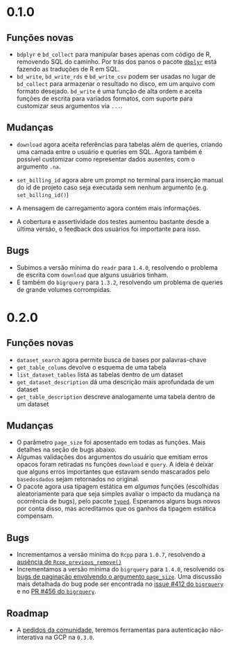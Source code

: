 # 0.1.0

## Funções novas

* `bdplyr` e `bd_collect` para manipular bases apenas com código de R, removendo SQL do caminho. Por trás dos panos o pacote [`dbplyr`](https://dbplyr.tidyverse.org/) está fazendo as traduções de R em SQL.
* `bd_write`, `bd_write_rds` e `bd_write_csv` podem ser usadas no lugar de `bd_collect` para armazenar o resultado no disco, em um arquivo com formato desejado. `bd_write` é uma função de alta ordem e aceita funções de escrita para variados formatos, com suporte para customizar seus argumentos via `...`.

## Mudanças

* `download` agora aceita referências para tabelas além de queries, criando uma camada entre o usuário e queries em SQL. Agora também é possível customizar como representar dados ausentes, com o argumento `.na`.
* `set_billing_id` agora abre um prompt no terminal para inserção manual do id de projeto caso seja executada sem nenhum argumento (e.g. `set_billing_id()`)
 
* A mensagem de carregamento agora contém mais informações.
* A cobertura e assertividade dos testes aumentou bastante desde a última versão, o feedback dos usuários foi importante para isso.

## Bugs

* Subimos a versão mínima do `readr` para `1.4.0`, resolvendo o problema de escrita com `download` que alguns usuários tinham.
* E também do `bigrquery` para `1.3.2`, resolvendo um problema de queries de grande volumes corrompidas.

# 0.2.0

## Funções novas
* `dataset_search` agora permite busca de bases por palavras-chave
* `get_table_colums` devolve o esquema de uma tabela
* `list_dataset_tables` lista as tabelas dentro de um dataset
* `get_dataset_description` dá uma descrição mais aprofundada de um dataset
* `get_table_description` descreve analogamente uma tabela dentro de um dataset

## Mudanças
* O parâmetro `page_size` foi aposentado em todas as funções. Mais detalhes na seção de bugs abaixo.
* Algumas validações dos argumentos do usuário que emitiam erros opacos foram retiradas ns funções `download` e `query`. A ideia é deixar que alguns erros importantes que estavam sendo mascarados pelo `basedosdados` sejam retornados no original. 
* O pacote agora usa tipagem estática em _algumas_ funções (escolhidas aleatoriamente para que seja simples avaliar o impacto da mudança na ocorrência de bugs), pelo pacote [`typed`](https://github.com/moodymudskipper/typed). Esperamos alguns bugs novos por conta disso, mas acreditamos que os ganhos da tipagem estática compensam.

## Bugs
* Incrementamos a versão mínima do `Rcpp` para `1.0.7`, resolvendo a [ausência de `Rcpp_previous_remove()`](https://stackoverflow.com/questions/68416435/rcpp-package-doesnt-include-rcpp-precious-remove)
* Incrementamos a versão mínima do `bigrquery` para `1.4.0`, resolvendo os [bugs de paginação envolvendo o argumento `page_size`](https://bigrquery.r-dbi.org/news/index.html#bigrquery-1-4-0-2021-08-05). Uma discussão mais detalhada do bug pode ser encontrada no [issue #412 do `bigrquery`](https://github.com/r-dbi/bigrquery/issues/412) e no [PR #456 do `bigrquery`](https://github.com/r-dbi/bigrquery/pull/456).

## Roadmap
* A [pedidos da comunidade](https://twitter.com/KimJoaoUn/status/1469712592054669320), teremos ferramentas para autenticação não-interativa na GCP na `0.3.0`.
